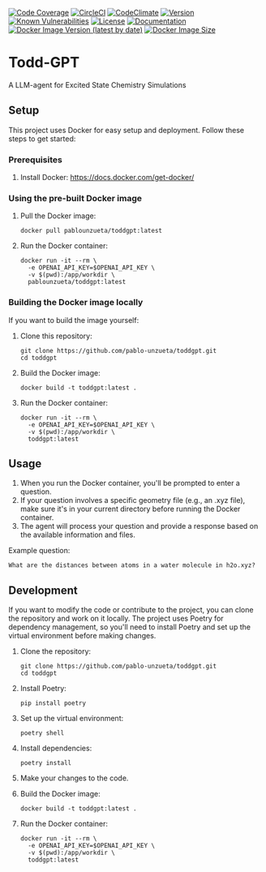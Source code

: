 [![Code Coverage](https://codecov.io/gh/pablo-unzueta/toddgpt/branch/main/graph/badge.svg)](https://codecov.io/gh/pablo-unzueta/toddgpt)
[![CircleCI](https://circleci.com/gh/pablo-unzueta/toddgpt.svg?style=shield)](https://circleci.com/gh/pablo-unzueta/toddgpt)
[![CodeClimate](https://codeclimate.com/github/pablo-unzueta/toddgpt/badges/gpa.svg)](https://codeclimate.com/github/pablo-unzueta/toddgpt)
[![Version](https://img.shields.io/github/v/release/pablo-unzueta/toddgpt)](https://github.com/pablo-unzueta/toddgpt/releases)
[![Known Vulnerabilities](https://snyk.io/test/github/pablo-unzueta/toddgpt/badge.svg)](https://snyk.io/test/github/pablo-unzueta/toddgpt)
[![License](https://img.shields.io/github/license/pablo-unzueta/toddgpt)](https://github.com/pablo-unzueta/toddgpt/blob/main/LICENSE)
[![Documentation](https://readthedocs.org/projects/toddgpt/badge/?version=latest)](https://toddgpt.readthedocs.io/en/latest/?badge=latest)
[![Docker Image Version (latest by date)](https://img.shields.io/docker/v/pablounzueta/toddgpt?sort=date)](https://hub.docker.com/r/pablounzueta/toddgpt)
[![Docker Image Size](https://img.shields.io/docker/image-size/pablounzueta/toddgpt/latest)](https://hub.docker.com/r/pablounzueta/toddgpt)
# Todd-GPT

A LLM-agent for Excited State Chemistry Simulations

## Setup

This project uses Docker for easy setup and deployment. Follow these steps to get started:

### Prerequisites

1. Install Docker: https://docs.docker.com/get-docker/

### Using the pre-built Docker image

1. Pull the Docker image:
   ```
   docker pull pablounzueta/toddgpt:latest
   ```

2. Run the Docker container:
   ```
   docker run -it --rm \
     -e OPENAI_API_KEY=$OPENAI_API_KEY \
     -v $(pwd):/app/workdir \
     pablounzueta/toddgpt:latest
   ```

### Building the Docker image locally

If you want to build the image yourself:

1. Clone this repository:
   ```
   git clone https://github.com/pablo-unzueta/toddgpt.git
   cd toddgpt
   ```

2. Build the Docker image:
   ```
   docker build -t toddgpt:latest .
   ```

3. Run the Docker container:
   ```
   docker run -it --rm \
     -e OPENAI_API_KEY=$OPENAI_API_KEY \
     -v $(pwd):/app/workdir \
     toddgpt:latest
   ```

## Usage

1. When you run the Docker container, you'll be prompted to enter a question.
2. If your question involves a specific geometry file (e.g., an .xyz file), make sure it's in your current directory before running the Docker container.
3. The agent will process your question and provide a response based on the available information and files.

Example question:
```
What are the distances between atoms in a water molecule in h2o.xyz?
```

## Development

If you want to modify the code or contribute to the project, you can clone the repository and work on it locally. The project uses Poetry for dependency management, so you'll need to install Poetry and set up the virtual environment before making changes.

1. Clone the repository:
   ```
   git clone https://github.com/pablo-unzueta/toddgpt.git
   cd toddgpt
   ```

2. Install Poetry:
   ```
   pip install poetry
   ```

3. Set up the virtual environment:
   ```
   poetry shell
   ```

4. Install dependencies:
   ```
   poetry install
   ```

5. Make your changes to the code.

6. Build the Docker image:
   ```
   docker build -t toddgpt:latest .
   ```

7. Run the Docker container:
   ```
   docker run -it --rm \
     -e OPENAI_API_KEY=$OPENAI_API_KEY \
     -v $(pwd):/app/workdir \
     toddgpt:latest
   ```
